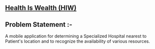 
## [Health Is Wealth (HIW)](https://github.com/SAWASTHA/Creative-Tech-Brains)

## Problem Statement :-
A mobile application for determining a Specialized Hospital nearest to Patient's location and to recognize the availability of various resources.
